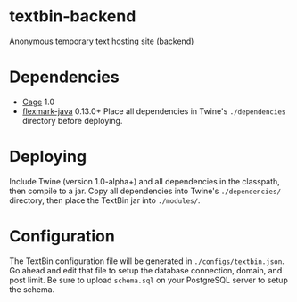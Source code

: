 # textbin-backend
Anonymous temporary text hosting site (backend)

# Dependencies
 - [Cage](https://akiraly.github.io/cage/index.html) 1.0
 - [flexmark-java](https://github.com/vsch/flexmark-java) 0.13.0+
Place all dependencies in Twine's `./dependencies` directory before deploying.

# Deploying
Include Twine (version 1.0-alpha+) and all dependencies in the classpath, then compile to a jar. Copy all dependencies into Twine's `./dependencies/` directory, then place the TextBin jar into `./modules/`.

# Configuration
The TextBin configuration file will be generated in `./configs/textbin.json`. Go ahead and edit that file to setup the database connection, domain, and post limit. Be sure to upload `schema.sql` on your PostgreSQL server to setup the schema.